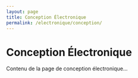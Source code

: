 ```yaml
---
layout: page
title: Conception Électronique
permalink: /electronique/conception/
---
```


# Conception Électronique

Contenu de la page de conception électronique... 